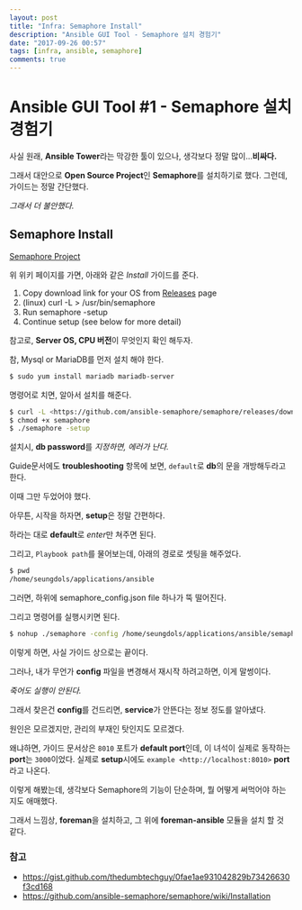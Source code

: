 ```yaml
---
layout: post
title: "Infra: Semaphore Install"
description: "Ansible GUI Tool - Semaphore 설치 경험기"
date: "2017-09-26 00:57"
tags: [infra, ansible, semaphore]
comments: true
---
```


# Ansible GUI Tool #1 - Semaphore 설치 경험기

사실 원래, **Ansible Tower**라는 막강한 툴이 있으나, 생각보다 정말 많이…**비싸다.**

그래서 대안으로 **Open Source Project**인 **Semaphore**를 설치하기로 했다. 그런데, 가이드는 정말 간단했다. 

*그래서 더 불안했다.*



## Semaphore Install

[Semaphore Project](https://github.com/ansible-semaphore/semaphore)

위 위키 페이지를 가면, 아래와 같은 *Install* 가이드를 준다. 

1. Copy download link for your OS from [Releases](https://github.com/ansible-semaphore/semaphore/releases) page
2. (linux) curl -L <link> > /usr/bin/semaphore
3. Run semaphore -setup
4. Continue setup (see below for more detail)

참고로, **Server OS, CPU 버전**이 무엇인지 확인 해두자.

참, Mysql or MariaDB를 먼저 설치 해야 한다. 

```bash
$ sudo yum install mariadb mariadb-server
```

명령어로 치면, 알아서 설치를 해준다. 



```bash
$ curl -L <https://github.com/ansible-semaphore/semaphore/releases/download/v2.4.1/semaphore_linux_386> > /home/seungdols/applications/semaphore
$ chmod +x semaphore
$ ./semaphore -setup
```

설치시, **db password**를 *지정하면, 에러가 난다.*

Guide문서에도 **troubleshooting** 항목에 보면, `default`로 **db**의 문을 개방해두라고 한다.

이때 그만 두었어야 했다.

아무튼, 시작을 하자면, **setup**은 정말 간편하다.

하라는 대로 **default**로 *enter*만 쳐주면 된다.

그리고, `Playbook path`를 물어보는데, 아래의 경로로 셋팅을 해주었다.

```bash
$ pwd
/home/seungdols/applications/ansible
```

그러면, 하위에 semaphore_config.json file 하나가 뚝 떨어진다.

그리고 명령어를 실행시키면 된다.

```bash
$ nohup ./semaphore -config /home/seungdols/applications/ansible/semaphore_config.json &
```

이렇게 하면, 사실 가이드 상으로는 끝이다.

그러나, 내가 무언가 **config** 파일을 변경해서 재시작 하려고하면, 이게 말썽이다.

*죽어도 실행이 안된다.*

그래서 찾은건 **config**를 건드리면, **service**가 안뜬다는 정보 정도를 알아냈다.

원인은 모르겠지만, 관리의 부재인 탓인지도 모르겠다.

왜냐하면, 가이드 문서상은 `8010` 포트가 **default port**인데, 이 녀석이 실제로 동작하는 **port**는 `3000`이었다. 실제로 **setup**시에도 `example <http://localhost:8010>` **port**라고 나온다.



이렇게 해봤는데, 생각보다 Semaphore의 기능이 단순하며, 뭘 어떻게 써먹어야 하는지도 애매했다. 

그래서 느낌상, **foreman**을 설치하고, 그 위에 **foreman-ansible** 모듈을 설치 할 것 같다.

### 참고

- <https://gist.github.com/thedumbtechguy/0fae1ae931042829b73426630f3cd168>
- <https://github.com/ansible-semaphore/semaphore/wiki/Installation>




